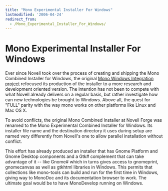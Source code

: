 ```yaml
---
title: "Mono Experimental Installer For Windows"
lastmodified: '2006-04-24'
redirect_from:
  - /Mono_Experimental_Installer_For_Windows/
---
```


Mono Experimental Installer For Windows
=======================================

Ever since Novell took over the process of creating and shipping the Mono Combined Installer for Windows, the original [Mono Windows Integration project](http://forge.novell.com/modules/xfmod/project/?monowin32) refocused its production of the installer to a more research and development oriented version. The intention has not been to compete with what Novell already delivers on a regular basis, but rather investigate how can new technologies be brought to Windows. Above all, the quest for "FULL" parity with the way mono works on other platforms like Linux and Mac OS X.

To avoid conflicts, the original Mono Combined Installer at Novell Forge was renamed to the Mono Experimental Combined Installer for Windows. Its installer file name and the destination directory it uses during setup are named very differently from Novell's one to allow parallel installation without conflict.

This effort has already produced an installer that has Gnome Platform and Gnome Desktop components and a Gtk# complement that can take advantage of it -- like Gnome# which in turns gives access to gnomeprint, gnomecanvas as well as gtkhtml libraries in Windows. This permits that collections like mono-tools can build and run for the first time in Windows, giving way to MonoDoc and its documentation browser to work. The ultimate goal would be to have MonoDevelop running on Windows.

